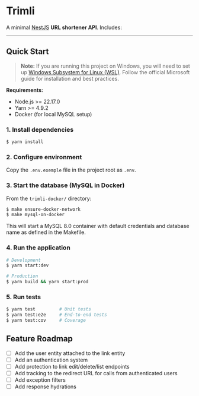 # Trimli

A minimal [NestJS](https://nestjs.com/) **URL shortener API**. Includes:

---

## Quick Start

> **Note:** If you are running this project on Windows, you will need to set up [Windows Subsystem for Linux (WSL)](https://learn.microsoft.com/en-us/windows/wsl/install). Follow the official Microsoft guide for installation and best practices.

**Requirements:**

- Node.js >= 22.17.0
- Yarn >= 4.9.2
- Docker (for local MySQL setup)

### 1. Install dependencies

```bash
$ yarn install
```

### 2. Configure environment

Copy the `.env.exemple` file in the project root as `.env`.

### 3. Start the database (MySQL in Docker)

From the `trimli-docker/` directory:

```bash
$ make ensure-docker-network
$ make mysql-on-docker
```

This will start a MySQL 8.0 container with default credentials and database name as defined in the Makefile.

### 4. Run the application

```bash
# Development
$ yarn start:dev

# Production
$ yarn build && yarn start:prod
```

### 5. Run tests

```bash
$ yarn test         # Unit tests
$ yarn test:e2e     # End-to-end tests
$ yarn test:cov     # Coverage
```

## Feature Roadmap

- [ ] Add the user entity attached to the link entity
- [ ] Add an authentication system
- [ ] Add protection to link edit/delete/list endpoints
- [ ] Add tracking to the redirect URL for calls from authenticated users
- [ ] Add exception filters
- [ ] Add response hydrations
